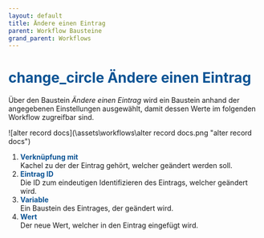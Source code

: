 ```yaml
---
layout: default
title: Ändere einen Eintrag
parent: Workflow Bausteine
grand_parent: Workflows
---
```


# <span style="color:#0b5394"><span class="material-icons">change_circle</span> **Ändere einen Eintrag**</span>

Über den Baustein _Ändere einen Eintrag_ wird ein Baustein anhand der angegebenen Einstellungen ausgewählt, damit dessen Werte im folgenden Workflow zugreifbar sind.

![alter record docs](\assets\workflows\alter record docs.png "alter record docs")

1. <span style="color:#0b5394">**Verknüpfung mit**</span>  
   Kachel zu der der Eintrag gehört, welcher geändert werden soll.
2. <span style="color:#0b5394">**Eintrag ID**</span>  
   Die ID zum eindeutigen Identifizieren des Eintrags, welcher geändert wird.
3. <span style="color:#0b5394">**Variable**</span>  
   Ein Baustein des Eintrages, der geändert wird.
4. <span style="color:#0b5394">**Wert**</span>  
   Der neue Wert, welcher in den Eintrag eingefügt wird.

